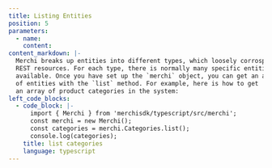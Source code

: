 ```yaml
---
title: Listing Entities
position: 5
parameters:
  - name:
    content:
content_markdown: |-
  Merchi breaks up entities into different types, which loosely corrospond to
  REST resources. For each type, there is normally many specific entities
  available. Once you have set up the `merchi` object, you can get an array
  of entities with the `list` method. For example, here is how to get 
  an array of product categories in the system:
left_code_blocks:
  - code_block: |-
      import { Merchi } from 'merchisdk/typescript/src/merchi';
      const merchi = new Merchi();
      const categories = merchi.Categories.list();
      console.log(categories);
    title: list categories
    language: typescript
---
```

